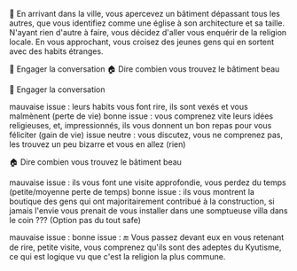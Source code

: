 🕌 En arrivant dans la ville, vous apercevez un bâtiment dépassant tous les autres, que vous identifiez comme une église à son architecture et sa taille. N'ayant rien d'autre à faire, vous décidez d'aller vous enquérir de la religion locale. En vous approchant, vous croisez des jeunes gens qui en sortent avec des habits étranges.

💬 Engager la conversation
🏠 Dire combien vous trouvez le bâtiment beau

💬 Engager la conversation

mauvaise issue : leurs habits vous font rire, ils sont vexés et vous malmènent (perte de vie)
bonne issue : vous comprenez vite leurs idées religieuses, et, impressionnés, ils vous donnent un bon repas pour vous féliciter (gain de vie)
issue neutre : vous discutez, vous ne comprenez pas, les trouvez un peu bizarre et vous en allez (rien)

🏠 Dire combien vous trouvez le bâtiment beau

mauvaise issue : ils vous font une visite approfondie, vous perdez du temps (petite/moyenne perte de temps)
bonne issue : ils vous montrent la boutique des gens qui ont majoritairement contribué à la construction, si jamais l'envie vous prenait de vous installer dans une somptueuse villa dans le coin
???
(Option pas du tout safe)

mauvaise issue :
bonne issue :
🔚 Vous passez devant eux en vous retenant de rire, petite visite, vous comprenez qu'ils sont des adeptes du Kyutisme, ce qui est logique vu que c'est la religion la plus commune.
